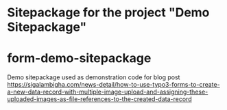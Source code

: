 Sitepackage for the project "Demo Sitepackage"
==============================================================

# form-demo-sitepackage
Demo sitepackage used as demonstration code for blog post https://sigalambigha.com/news-detail/how-to-use-typo3-forms-to-create-a-new-data-record-with-multiple-image-upload-and-assigning-these-uploaded-images-as-file-references-to-the-created-data-record

